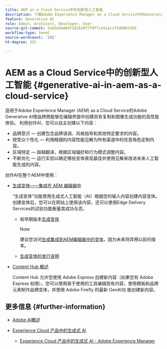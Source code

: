 ```yaml
---
title: AEM as a Cloud Service中的创新型人工智能
description: 了解Adobe Experience Manager as a Cloud Service中的Generative AI
feature: Generative AI
role: Admin, Architect, Developer, User
source-git-commit: 2eb6e9e06df282b28f7f977ce51accf5d686245b
workflow-type: tm+mt
source-wordcount: '292'
ht-degree: 32%

---
```


# AEM as a Cloud Service中的创新型人工智能 {#generative-ai-in-aem-as-a-cloud-service}

适用于Adobe Experience Manager (AEM) as a Cloud Service的Adobe Generative AI使品牌商能够在编辑界面中创建具有复制和图像生成功能的高性能体验。 利用创作AI，您可以自主创建以下内容：

* 品牌意识 — 创建包含品牌语调、风格指导和其他特定要求的内容。
* 按受众个性化 — 利用精细的内容性能见解为所有渠道中的任意角色定制内容。
* 区域特定 — 超越翻译，根据区域偏好和行为模式调整内容。
* 不断优化 — 运行实验以确定哪些变体表现最佳并使用见解来改进未来人工智能生成的内容。

创作AI在整个AEM中使用：

* [生成变体——集成在 AEM 编辑器中](/help/generative-ai/generate-variations-integrated-editor.md)

  “生成变体”功能使用生成式人工智能（AI）根据您的输入内容创建内容变体。创建变体后，您可以在网站上使用该内容，还可以使用Edge Delivery Services的试验功能衡量其成功与否。

   * 和早期版本[生成变体](/help/generative-ai/generate-variations.md)

     >[!NOTE]
     >
     >建议您访问[生成集成到AEM编辑器中的变体](/help/generative-ai/generate-variations-integrated-editor.md)，因为未来将弃用以前的版本。

   * [生成变体的发行说明](/help/generative-ai/release-notes-generate-variations.md)

* [Content Hub 概述](/help/assets/product-overview.md)

  Content Hub 允许您使用 Adobe Express 创建新内容（如果您有 Adobe Express 权限）。您可以使用易于使用的工具编辑现有内容，使用模板和品牌元素制作品牌变体，并使用 Adobe Firefly 的最新 GenAI功 能创建新内容。

<!-- 
  * [AI Assistant in Adobe Experience Manager](/help/implementing/cloud-manager/aem-ai-assistant.md)
-->

## 更多信息 {#further-information}

* [Adobe AI概述](https://www.adobe.com/ai/overview.html)

* [Experience Cloud 产品中的生成式 AI](https://experienceleague.adobe.com/zh-hans/docs/core-services/interface/features/generative-ai)

   * [Experience Cloud 产品中的生成式 AI - Adobe Experience Manager](https://experienceleague.adobe.com/zh-hans/docs/core-services/interface/features/generative-ai#aem)
